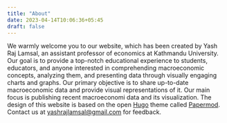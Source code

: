 ```yaml
---
title: "About"
date: 2023-04-14T10:06:36+05:45
draft: false
---
```


We warmly welcome you to our website, which has been created by Yash Raj Lamsal, an assistant professor of economics at Kathmandu University. Our goal is to provide a top-notch educational experience to students, educators, and anyone interested in comprehending macroeconomic concepts, analyzing them, and presenting data through visually engaging charts and graphs. Our primary objective is to share up-to-date macroeconomic data and provide visual representations of it. Our main focus is publishing recent macroeconomi data and its visualization. The design of this website is based on the open  [Hugo](https://gohugo.io/)  theme called  [Papermod](https://themes.gohugo.io/themes/hugo-papermod/). Contact us at yashrajlamsal@gmail.com for feedback.